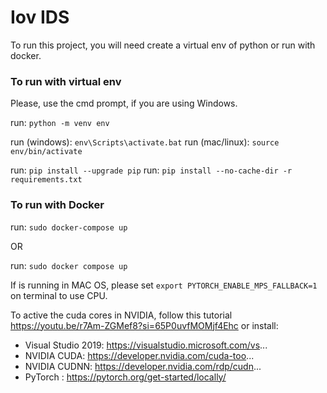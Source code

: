 # Iov IDS

To run this project, you will need create a virtual env of python or run with docker.

### To run with virtual env

Please, use the cmd prompt, if you are using Windows.

run: `python -m venv env`

run (windows): `env\Scripts\activate.bat`
run (mac/linux): `source env/bin/activate`

run: `pip install --upgrade pip`
run: `pip install --no-cache-dir -r requirements.txt`

### To run with Docker

run: `sudo docker-compose up`

OR

run: `sudo docker compose up`

If is running in MAC OS, please set `export PYTORCH_ENABLE_MPS_FALLBACK=1` on terminal to use CPU.

To active the cuda cores in NVIDIA, follow this tutorial https://youtu.be/r7Am-ZGMef8?si=65P0uvfMOMjf4Ehc or install:

- Visual Studio 2019: https://visualstudio.microsoft.com/vs...
- NVIDIA CUDA: https://developer.nvidia.com/cuda-too...
- NVIDIA CUDNN:  https://developer.nvidia.com/rdp/cudn...
- PyTorch : https://pytorch.org/get-started/locally/